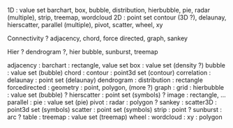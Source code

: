 1D : value set
 barchart, box, bubble, distribution, hierbubble, pie, radar (multiple), strip, treemap, wordcloud
2D : point set
 contour (3D ?), delaunay, hierscatter, parallel (multiple), pivot, scatter, wheel, xy

Connectivity ?
  adjacency, chord, force directed, graph, sankey

Hier ?
  dendrogram ?, hier bubble, sunburst, treemap

adjacency     :
barchart      : rectangle, value set
box           : value set (density ?)
bubble        : value set (bubble)
chord         :
contour       : point3d set (contour)
correlation   :
delaunay      : point set (delaunay)
dendrogram    :
distribution  : rectangle
forcedirected :
geometry      : point, polygon, (more ?)
graph         :
grid          :
hierbubble    : value set (bubble) ?
hierscatter   : point set (symbols) ?
image         : rectangle, ...
parallel      :
pie           : value set (pie)
pivot         :
radar         : polygon ?
sankey        :
scatter3D     : point3d set (symbols)
scatter       : point set (symbols)
strip         : point ?
sunburst      : arc ?
table         :
treemap       : value set (treemap)
wheel         :
wordcloud     :
xy            : polygon
